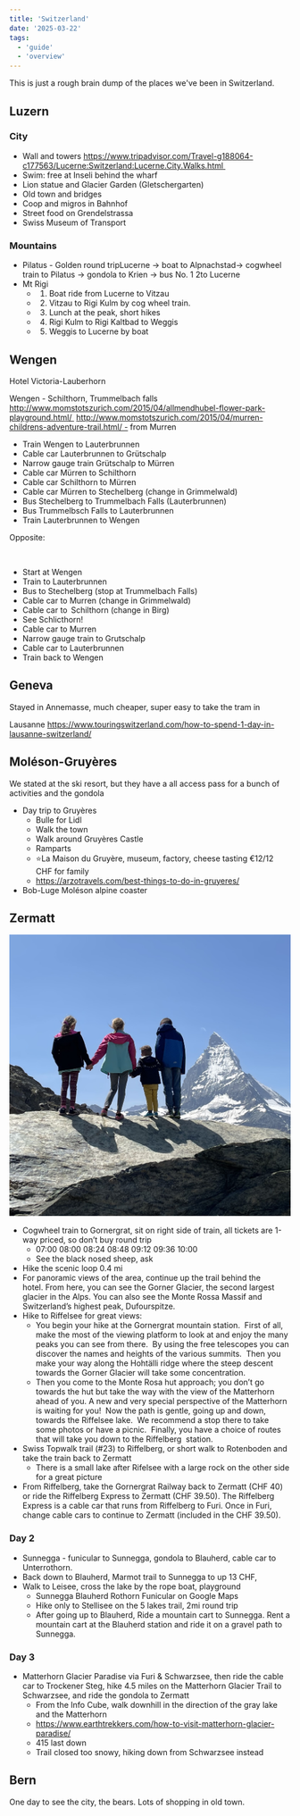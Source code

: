 ```yaml
---
title: 'Switzerland'
date: '2025-03-22'
tags:
  - 'guide'
  - 'overview'
---
```


This is just a rough brain dump of the places we've been in Switzerland.

## Luzern

### City

- Wall and towers https://www.tripadvisor.com/Travel-g188064-c177563/Lucerne:Switzerland:Lucerne.City.Walks.html 
- Swim: free at Inseli behind the wharf 
- Lion statue and Glacier Garden (Gletschergarten) 
- Old town and bridges 
- Coop and migros in Bahnhof 
- Street food on Grendelstrassa 
- Swiss Museum of Transport

### Mountains

- Pilatus - Golden round tripLucerne -> boat to Alpnachstad-> cogwheel train to Pilatus -> gondola to Krien -> bus No. 1 2to Lucerne
- Mt Rigi
  - 1. Boat ride from Lucerne to Vitzau  
  - 2. Vitzau to Rigi Kulm by cog wheel train.  
  - 3. Lunch at the peak, short hikes 
  - 4. Rigi Kulm to Rigi Kaltbad to Weggis 
  - 5. Weggis to Lucerne by boat 

## Wengen

Hotel Victoria-Lauberhorn

Wengen - Schilthorn, Trummelbach falls 
http://www.momstotszurich.com/2015/04/allmendhubel-flower-park-playground.html/ 
http://www.momstotszurich.com/2015/04/murren-childrens-adventure-trail.html/ - from Murren 

- Train Wengen to Lauterbrunnen 
- Cable car Lauterbrunnen to Grütschalp 
- Narrow gauge train Grütschalp to Mürren 
- Cable car Mürren to Schilthorn 
- Cable car Schilthorn to Mürren 
- Cable car Mürren to Stechelberg (change in Grimmelwald) 
- Bus Stechelberg to Trummelbach Falls (Lauterbrunnen) 
- Bus Trummelbsch Falls to Lauterbrunnen 
- Train Lauterbrunnen to Wengen 

Opposite: 

 

- Start at Wengen 
- Train to Lauterbrunnen 
- Bus to Stechelberg (stop at Trummelbach Falls) 
- Cable car to Murren (change in Grimmelwald) 
- Cable car to  Schilthorn (change in Birg) 
- See Schlicthorn! 
- Cable car to Murren 
- Narrow gauge train to Grutschalp 
- Cable car to Lauterbrunnen 
- Train back to Wengen 

## Geneva

Stayed in Annemasse, much cheaper, super easy to take the tram in

Lausanne
https://www.touringswitzerland.com/how-to-spend-1-day-in-lausanne-switzerland/

## Moléson-Gruyères

We stated at the ski resort, but they have a all access pass for a bunch of activities and the gondola

- Day trip to Gruyères
  - Bulle for Lidl
  - Walk the town
  - Walk around Gruyères Castle
  - Ramparts
  - ⭐️La Maison du Gruyère, museum, factory, cheese tasting €12/12 CHF for family
  - https://arzotravels.com/best-things-to-do-in-gruyeres/
- Bob-Luge Moléson alpine coaster

## Zermatt

![Hiking around the Matterhorn](images/matterhorn.jpeg)

- Cogwheel train to Gornergrat, sit on right side of train, all tickets are 1-way priced, so don’t buy round trip
  - 07:00 08:00 08:24 08:48 09:12 09:36 10:00
  - See the black nosed sheep, ask
- Hike the scenic loop 0.4 mi
- For panoramic views of the area, continue up the trail behind the hotel. From here, you can see the Gorner Glacier, the second largest glacier in the Alps. You can also see the Monte Rossa Massif and Switzerland’s highest peak, Dufourspitze.
- Hike to Riffelsee for great views:
  - You begin your hike at the Gornergrat mountain station.  First of all, make the most of the viewing platform to look at and enjoy the many peaks you can see from there.  By using the free telescopes you can discover the names and heights of the various summits.  Then you make your way along the Hohtälli ridge where the steep descent towards the Gorner Glacier will take some concentration. 
  - Then you come to the Monte Rosa hut approach; you don’t go towards the hut but take the way with the view of the Matterhorn ahead of you. A new and very special perspective of the Matterhorn is waiting for you!  Now the path is gentle, going up and down, towards the Riffelsee lake.  We recommend a stop there to take some photos or have a picnic.  Finally, you have a choice of routes that will take you down to the Riffelberg  station. 
- Swiss Topwalk trail (#23) to Riffelberg, or short walk to Rotenboden and take the train back to Zermatt
  - There is a small lake after Rifelsee with a large rock on the other side for a great picture
- From Riffelberg, take the Gornergrat Railway back to Zermatt (CHF 40) or ride the Riffelberg Express to Zermatt (CHF 39.50). The Riffelberg Express is a cable car that runs from Riffelberg to Furi. Once in Furi, change cable cars to continue to Zermatt (included in the CHF 39.50).

### Day 2

- Sunnegga - funicular to Sunnegga, gondola to Blauherd, cable car to Unterrothorn.
- Back down to Blauherd, Marmot trail to Sunnegga to up 13 CHF,
- Walk to Leisee, cross the lake by the rope boat, playground
  - Sunnegga Blauherd Rothorn Funicular on Google Maps
  - Hike only to Stellisee on the 5 lakes trail, 2mi round trip
  - After going up to Blauherd, Ride a mountain cart to Sunnegga. Rent a mountain cart at the Blauherd station and ride it on a gravel path to Sunnegga.

### Day 3

- Matterhorn Glacier Paradise via Furi & Schwarzsee, then ride the cable car to Trockener Steg, hike 4.5 miles on the Matterhorn Glacier Trail to Schwarzsee, and ride the gondola to Zermatt
  - From the Info Cube, walk downhill in the direction of the gray lake and the Matterhorn
  - https://www.earthtrekkers.com/how-to-visit-matterhorn-glacier-paradise/
  - 415 last down
  - Trail closed too snowy, hiking down from Schwarzsee instead

## Bern

One day to see the city, the bears. Lots of shopping in old town.
